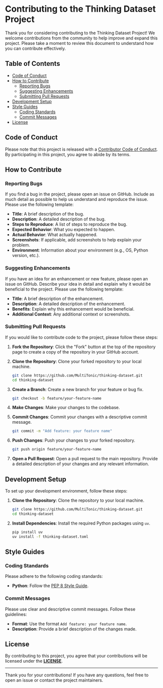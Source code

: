 # Contributing to the Thinking Dataset Project

Thank you for considering contributing to the Thinking Dataset Project! We welcome contributions from the community to help improve and expand this project. Please take a moment to review this document to understand how you can contribute effectively.

## Table of Contents

- [Code of Conduct](#code-of-conduct)
- [How to Contribute](#how-to-contribute)
  - [Reporting Bugs](#reporting-bugs)
  - [Suggesting Enhancements](#suggesting-enhancements)
  - [Submitting Pull Requests](#submitting-pull-requests)
- [Development Setup](#development-setup)
- [Style Guides](#style-guides)
  - [Coding Standards](#coding-standards)
  - [Commit Messages](#commit-messages)
- [License](#license)

## Code of Conduct

Please note that this project is released with a [Contributor Code of Conduct](CODE_OF_CONDUCT.md). By participating in this project, you agree to abide by its terms.

## How to Contribute

### Reporting Bugs

If you find a bug in the project, please open an issue on GitHub. Include as much detail as possible to help us understand and reproduce the issue. Please use the following template:

- **Title**: A brief description of the bug.
- **Description**: A detailed description of the bug.
- **Steps to Reproduce**: A list of steps to reproduce the bug.
- **Expected Behavior**: What you expected to happen.
- **Actual Behavior**: What actually happened.
- **Screenshots**: If applicable, add screenshots to help explain your problem.
- **Environment**: Information about your environment (e.g., OS, Python version, etc.).

### Suggesting Enhancements

If you have an idea for an enhancement or new feature, please open an issue on GitHub. Describe your idea in detail and explain why it would be beneficial to the project. Please use the following template:

- **Title**: A brief description of the enhancement.
- **Description**: A detailed description of the enhancement.
- **Benefits**: Explain why this enhancement would be beneficial.
- **Additional Context**: Any additional context or screenshots.

### Submitting Pull Requests

If you would like to contribute code to the project, please follow these steps:

1. **Fork the Repository**: Click the "Fork" button at the top of the repository page to create a copy of the repository in your GitHub account.
2. **Clone the Repository**: Clone your forked repository to your local machine.

   ```bash
   git clone https://github.com/MultiTonic/thinking-dataset.git
   cd thinking-dataset
   ```

3. **Create a Branch**: Create a new branch for your feature or bug fix.

   ```bash
   git checkout -b feature/your-feature-name
   ```

4. **Make Changes**: Make your changes to the codebase.
5. **Commit Changes**: Commit your changes with a descriptive commit message.

   ```bash
   git commit -m "Add feature: your feature name"
   ```

6. **Push Changes**: Push your changes to your forked repository.

   ```bash
   git push origin feature/your-feature-name
   ```

7. **Open a Pull Request**: Open a pull request to the main repository. Provide a detailed description of your changes and any relevant information.

## Development Setup

To set up your development environment, follow these steps:

1. **Clone the Repository**: Clone the repository to your local machine.

   ```bash
   git clone https://github.com/MultiTonic/thinking-dataset.git
   cd thinking-dataset
   ```
2. **Install Dependencies**: Install the required Python packages using `uv`.
   ```bash
   pip install uv
   uv install -f thinking-dataset.toml
   ```

## Style Guides

### Coding Standards

Please adhere to the following coding standards:

- **Python**: Follow the [PEP 8 Style Guide](https://www.python.org/dev/peps/pep-0008/).

### Commit Messages

Please use clear and descriptive commit messages. Follow these guidelines:

- **Format**: Use the format `Add feature: your feature name`.
- **Description**: Provide a brief description of the changes made.

## License

By contributing to this project, you agree that your contributions will be licensed under the [**LICENSE**](LICENSE).

---

Thank you for your contributions! If you have any questions, feel free to open an issue or contact the project maintainers.
